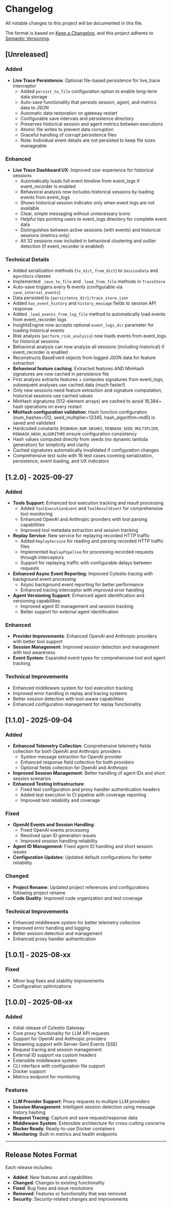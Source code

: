 # Changelog

All notable changes to this project will be documented in this file.

The format is based on [Keep a Changelog](https://keepachangelog.com/en/1.0.0/),
and this project adheres to [Semantic Versioning](https://semver.org/spec/v2.0.0.html).

## [Unreleased]

### Added
- **Live Trace Persistence**: Optional file-based persistence for live_trace interceptor
  - Added `persist_to_file` configuration option to enable long-term data storage
  - Auto-save functionality that persists session, agent, and metrics data to JSON
  - Automatic data restoration on gateway restart
  - Configurable save intervals and persistence directory
  - Preserves historical session and agent metrics between executions
  - Atomic file writes to prevent data corruption
  - Graceful handling of corrupt persistence files
  - Note: Individual event details are not persisted to keep file sizes manageable

### Enhanced
- **Live Trace Dashboard UX**: Improved user experience for historical sessions
  - Automatically loads full event timeline from event_logs if event_recorder is enabled
  - Behavioral analysis now includes historical sessions by loading events from event_logs
  - Shows historical session indicator only when event logs are not available
  - Clear, simple messaging without unnecessary icons
  - Helpful tips pointing users to event_logs directory for complete event data
  - Distinguishes between active sessions (with events) and historical sessions (metrics only)
  - All 32 sessions now included in behavioral clustering and outlier detection (if event_recorder is enabled)

### Technical Details
- Added serialization methods (`to_dict`, `from_dict`) to `SessionData` and `AgentData` classes
- Implemented `_save_to_file` and `_load_from_file` methods in `TraceStore`
- Auto-save triggers every N events (configurable via `save_interval_events`)
- Data persisted to `{persistence_dir}/trace_store.json`
- Added `has_event_history` and `history_message` fields to session API response
- Added `_load_events_from_log_file` method to automatically load events from event_recorder logs
- InsightsEngine now accepts optional `event_logs_dir` parameter for loading historical events
- Risk analysis (`perform_risk_analysis`) now loads events from event_logs for historical sessions
- Behavioral analysis can now analyze all sessions (including historical) if event_recorder is enabled
- Reconstructs BaseEvent objects from logged JSON data for feature extraction
- **Behavioral feature caching**: Extracted features AND MinHash signatures are now cached in persistence file
- First analysis extracts features + computes signatures from event_logs, subsequent analyses use cached data (much faster!)
- Only new sessions need feature extraction and signature computation, historical sessions use cached values
- MinHash signatures (512-element arrays) are cached to avoid 16,384+ hash operations on every restart
- **MinHash configuration validation**: Hash function configuration (num_hashes=512, seed_multiplier=12345, hash_algorithm=md5) is saved and validated
- Hardcoded constants (`MINHASH_NUM_HASHES`, `MINHASH_SEED_MULTIPLIER`, `MINHASH_HASH_ALGORITHM`) ensure configuration consistency
- Hash values computed directly from seeds (no dynamic lambda generation) for simplicity and clarity
- Cached signatures automatically invalidated if configuration changes
- Comprehensive test suite with 16 test cases covering serialization, persistence, event loading, and UX indicators

## [1.2.0] - 2025-09-27

### Added
- **Tools Support**: Enhanced tool execution tracking and result processing
  - Added `ToolExecutionEvent` and `ToolResultEvent` for comprehensive tool monitoring
  - Enhanced OpenAI and Anthropic providers with tool parsing capabilities
  - Improved tool metadata extraction and session tracking
- **Replay Service**: New service for replaying recorded HTTP traffic
  - Added `ReplayService` for reading and parsing recorded HTTP traffic files
  - Implemented `ReplayPipeline` for processing recorded requests through interceptors
  - Support for replaying traffic with configurable delays between requests
- **Enhanced Async Event Reporting**: Improved Cylestio tracing with background event processing
  - Async background event reporting for better performance
  - Enhanced tracing interceptor with improved error handling
- **Agent Versioning Support**: Enhanced agent identification and versioning capabilities
  - Improved agent ID management and session tracking
  - Better support for external agent identification

### Enhanced
- **Provider Improvements**: Enhanced OpenAI and Anthropic providers with better tool support
- **Session Management**: Improved session detection and management with tool awareness
- **Event System**: Expanded event types for comprehensive tool and agent tracking

### Technical Improvements
- Enhanced middleware system for tool execution tracking
- Improved error handling in replay and tracing systems
- Better session detection with tool-aware capabilities
- Enhanced configuration management for replay functionality

## [1.1.0] - 2025-09-04

### Added
- **Enhanced Telemetry Collection**: Comprehensive telemetry fields collection for both OpenAI and Anthropic providers
  - System message extraction for OpenAI provider
  - Enhanced response field collection for both providers
  - Optional fields collection for OpenAI and Anthropic
- **Improved Session Management**: Better handling of agent IDs and short session scenarios
- **Enhanced Testing Infrastructure**: 
  - Fixed test configuration and proxy handler authentication headers
  - Added test execution to CI pipeline with coverage reporting
  - Improved test reliability and coverage

### Fixed
- **OpenAI Events and Session Handling**: 
  - Fixed OpenAI events processing
  - Resolved span ID generation issues
  - Improved session handling reliability
- **Agent ID Management**: Fixed agent ID handling and short session issues
- **Configuration Updates**: Updated default configurations for better reliability

### Changed
- **Project Rename**: Updated project references and configurations following project rename
- **Code Quality**: Improved code organization and test coverage

### Technical Improvements
- Enhanced middleware system for better telemetry collection
- Improved error handling and logging
- Better session detection and management
- Enhanced proxy handler authentication

## [1.0.1] - 2025-08-xx

### Fixed
- Minor bug fixes and stability improvements
- Configuration optimizations

## [1.0.0] - 2025-08-xx

### Added
- Initial release of Cylestio Gateway
- Core proxy functionality for LLM API requests
- Support for OpenAI and Anthropic providers
- Streaming support with Server-Sent Events (SSE)
- Request tracing and session management
- External ID support via custom headers
- Extensible middleware system
- CLI interface with configuration file support
- Docker support
- Metrics endpoint for monitoring

### Features
- **LLM Provider Support**: Proxy requests to multiple LLM providers
- **Session Management**: Intelligent session detection using message history hashing
- **Request Tracing**: Capture and save request/response data
- **Middleware System**: Extensible architecture for cross-cutting concerns
- **Docker Ready**: Ready-to-use Docker containers
- **Monitoring**: Built-in metrics and health endpoints

---

## Release Notes Format

Each release includes:
- **Added**: New features and capabilities
- **Changed**: Changes to existing functionality
- **Fixed**: Bug fixes and issue resolutions
- **Removed**: Features or functionality that was removed
- **Security**: Security-related changes and improvements
